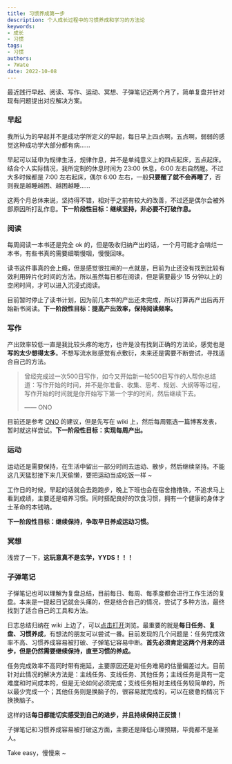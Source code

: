 ```yaml
---
title: 习惯养成第一步
description: 个人成长过程中的习惯养成和学习的方法论
keywords:
- 成长
- 习惯
tags: 
- 习惯
authors:
- 7Wate
date: 2022-10-08
---
```

最近践行早起、阅读、写作、运动、冥想、子弹笔记近两个月了，简单复盘并针对现有问题提出对应解决方案。

### 早起

我所认为的早起并不是成功学所定义的早起，每日早上四点啊，五点啊，弱弱的感觉这种成功学大部分都有病……

早起可以延申为规律生活，规律作息，并不是单纯意义上的四点起床，五点起床。结合个人实际情况，我所定制的休息时间为 23:00 休息，6:00 左右自然醒。不过大多时候都是 7:00 左右起床，偶尔 6:00 左右，一般**只要醒了就不会再睡了**，否则我是越睡越困、越困越睡……

这两个月总体来说，坚持得不错，相对于之前有较大的改善，不过还是偶尔会被外部原因所打乱作息。**下一阶段性目标：继续坚持，非必要不打破作息。**

### 阅读

每周阅读一本书还是完全 ok 的，但是吸收归纳产出的话，一个月可能才会啃烂一本书，有些书真的需要细嚼慢咽，慢慢回味。

读书这件事真的会上瘾，但是感觉很拉闸的一点就是，目前为止还没有找到比较有效利用碎片化时间的方法。所以虽然每日都在阅读，但是需要最少 15 分钟以上的空闲时间，才可以进入沉浸式阅读。

目前暂时停止了读书计划，因为前几本书的产出还未完成，所以打算再产出后再开始新书阅读。**下一阶段性目标：提高产出效率，保持阅读频率。**

### 写作

产出效率较低一直是我比较头疼的地方，也许是没有找到正确的方法论，感觉也是**写的太少想得太多**。不想写流水账感觉有点敷衍，未来还是需要不断尝试，寻找适合自己的方法。

> 曾经完成过一次500日写作，如今又开始新一轮500日写作的人帮你总结道：写作开始的时间，并不是你准备、收集、思考、规划、大纲等等过程，写作开始的时间就是你开始写下第一个字的时间，然后继续下去。
>
> —— ONO

目前还是参考 [ONO](https://onojyun.com/) 的建议，但是先写在 wiki 上，然后每周甄选一篇博客发表，暂时就这样尝试。**下一阶段性目标：实现每周产出。**

### 运动

运动还是需要保持，在生活中留出一部分时间去运动、散步，然后继续坚持。不能这几天猛怼接下来几天偷懒，要把运动当成吃饭一样 ~

工作日的时候，早起的话就会去跑跑步，晚上下班也会在宿舍撸撸铁，不追求马上看到成绩，主要还是培养习惯。同时搭配良好的饮食习惯，拥有一个健康的身体才士革命的本钱呐。

**下一阶段性目标：继续保持，争取早日养成运动习惯。**

### 冥想

浅尝了一下，**这玩意真不是玄学，YYDS！！！**

### 子弹笔记

子弹笔记也可以理解为复盘总结，目前每日、每周、每季度都会进行工作生活的复盘。本来是一提起日记就会头痛的，但是结合自己的情况，尝试了多种方法，最终找到了适合自己的工具和方法。

日志总结归纳在 wiki 上边了，可以[点击打开](https://wiki.7wate.com/journal)浏览。最重要的就是**每日任务、复盘、习惯养成**，有想法的朋友可以尝试一番。目前发现的几个问题是：任务完成效率不高、习惯养成容易被打破、子弹笔记容易中断。**首先必须肯定这两个月来的进步，但是仍然需要继续保持，直至习惯的养成。**

任务完成效率不高同时带有拖延，主要原因还是对任务难易的估量偏差过大。目前针对此情况的解决方法是：主线任务、支线任务、其他任务；主线任务是具有一定难度和时间成本的，但是无论如何必须完成；支线任务相对主线任务较简单的，所以最少完成一个；其他任务则是换脑子的，很容易就完成的，可以在疲惫的情况下换换脑子。

这样的话**每日都能切实感受到自己的进步，并且持续保持正反馈！**

子弹笔记和习惯养成容易被打破这方面，主要还是降低心理预期，毕竟都不是圣人。

Take easy，慢慢来 ~
